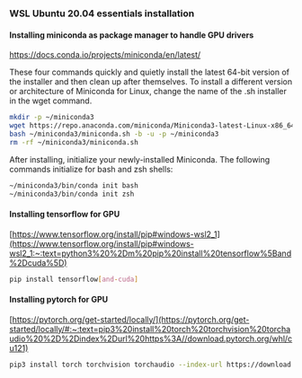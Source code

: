 ### WSL Ubuntu 20.04 essentials installation 

#### Installing miniconda as package manager to handle GPU drivers 
https://docs.conda.io/projects/miniconda/en/latest/

These four commands quickly and quietly install the latest 64-bit version of the installer and then clean up after themselves. To install a different version or architecture of Miniconda for Linux, change the name of the .sh installer in the wget command.

```bash
mkdir -p ~/miniconda3
wget https://repo.anaconda.com/miniconda/Miniconda3-latest-Linux-x86_64.sh -O ~/miniconda3/miniconda.sh
bash ~/miniconda3/miniconda.sh -b -u -p ~/miniconda3
rm -rf ~/miniconda3/miniconda.sh
```

After installing, initialize your newly-installed Miniconda. The following commands initialize for bash and zsh shells:

```bash
~/miniconda3/bin/conda init bash
~/miniconda3/bin/conda init zsh
```


#### Installing tensorflow for GPU 
[https://www.tensorflow.org/install/pip#windows-wsl2_1](https://www.tensorflow.org/install/pip#windows-wsl2_1:~:text=python3%20%2Dm%20pip%20install%20tensorflow%5Band%2Dcuda%5D)


```bash
pip install tensorflow[and-cuda]
```

#### Installing pytorch for GPU 
[https://pytorch.org/get-started/locally/](https://pytorch.org/get-started/locally/#:~:text=pip3%20install%20torch%20torchvision%20torchaudio%20%2D%2Dindex%2Durl%20https%3A//download.pytorch.org/whl/cu121)


```bash
pip3 install torch torchvision torchaudio --index-url https://download.pytorch.org/whl/cu121
```